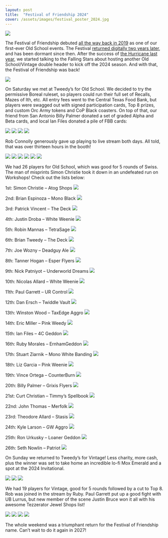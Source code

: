 ```yaml
---
layout: post
title:  "Festival of Friendship 2024"
cover: /assets/images/festival_poster_2024.jpg
---
```


![]({{site.cdn_url}}/assets/images/festival_poster_2024.jpg)

The Festival of Friendship debuted
[all the way back in 2019]( https://stonesmtg.com/results/2019-01-20/) as one of our
first-ever Old School events. The Festival
[returned digitally two years later]( https://stonesmtg.com/results/2021-01-20/), and
has been dormant since then. After the success of
[the Hurricane last year]( https://stonesmtg.com/results/2022-09-17/), we started talking
to the Falling Stars about hosting another Old School/Vintage double header to kick off
the 2024 season. And with that, the Festival of Friendship was back!

![]({{site.cdn_url}}/assets/images/tweedys.jpg)

On Saturday we met at Tweedy’s for Old School. We decided to try the permissive Boreal
ruleset, so players could run their full set of Recalls, Mazes of Ith, etc. All entry
fees went to the Central Texas Food Bank, but players were swagged out with signed
participation cards, Top 8 prizes, and custom Orc Army tokens and CoP Black coasters.
On top of that, our friend from San Antonio Billy Palmer donated a set of graded Alpha
and Beta cards, and local Ian Files donated a pile of FBB cards:

![]({{site.cdn_url}}/assets/images/prizes.jpg)
![]({{site.cdn_url}}/assets/images/participation.jpg)
![]({{site.cdn_url}}/assets/images/orc_army.jpg)
![]({{site.cdn_url}}/assets/images/slabs.jpg)

Rob Connolly generously gave up playing to live stream both days. All told, that was
over thirteen hours in the booth!

![]({{site.cdn_url}}/assets/images/stream.jpg)
![]({{site.cdn_url}}/assets/images/game_1.jpg)
![]({{site.cdn_url}}/assets/images/game_2.jpg)
![]({{site.cdn_url}}/assets/images/games_3.jpg)
![]({{site.cdn_url}}/assets/images/games_4.jpg)
![]({{site.cdn_url}}/assets/images/games_5.jpg)

We had 26 players for Old School, which was good for 5 rounds of Swiss. The man of
misprints Simon Christie took it down in an undefeated run on Workshops! Check out the
lists below:

1st: Simon Christie – Atog Shops
![]({{site.cdn_url}}/assets/images/simon_shops.jpg)

2nd: Brian Espinoza – Mono Black
![]({{site.cdn_url}}/assets/images/espinoza_black.jpg)

3rd: Patrick Vincent – The Deck
![]({{site.cdn_url}}/assets/images/patrick_deck.jpg)

4th: Justin Droba – White Weenie
![]({{site.cdn_url}}/assets/images/justin_white.jpg)

5th: Robin Mannas – TetraSage
![]({{site.cdn_url}}/assets/images/robin_tetrasage.jpg)

6th: Brian Tweedy – The Deck
![]({{site.cdn_url}}/assets/images/tweedy_deck.jpg)

7th: Joe Wozny – Deadguy Ale
![]({{site.cdn_url}}/assets/images/joe_deadguy.jpg)

8th: Tanner Hogan – Esper Flyers
![]({{site.cdn_url}}/assets/images/tanner_flyers.jpg)

9th: Nick Patniyot – Underworld Dreams
![]({{site.cdn_url}}/assets/images/nick_dreams.jpg)

10th: Nicolas Allard – White Weenie
![]({{site.cdn_url}}/assets/images/nicolas_white.jpg)

11th: Paul Garrett – UR Control
![]({{site.cdn_url}}/assets/images/paul_ur.jpg)

12th: Dan Ersch – Twiddle Vault
![]({{site.cdn_url}}/assets/images/dan_twiddle.jpg)

13th: Winston Wood – TaxEdge Aggro
![]({{site.cdn_url}}/assets/images/winston_taxedge.jpg)

14th: Eric Miller – Pink Weedy
![]({{site.cdn_url}}/assets/images/eric_pink.jpg)

15th: Ian Files – 4C Geddon
![]({{site.cdn_url}}/assets/images/ian_4c.jpg)

16th: Ruby Morales – ErnhamGeddon
![]({{site.cdn_url}}/assets/images/ruby_geddon.jpg)

17th: Stuart Ziarnik – Mono White Banding
![]({{site.cdn_url}}/assets/images/stu_band.jpg)

18th: Liz Garcia – Pink Weenie
![]({{site.cdn_url}}/assets/images/liz_pink.jpg)

19th: Vince Ortega – CounterBurn
![]({{site.cdn_url}}/assets/images/vince_ur.jpg)

20th: Billy Palmer – Grixis Flyers
![]({{site.cdn_url}}/assets/images/bill_grixis.jpg)

21st: Curt Christian – Timmy’s Spellbook
![]({{site.cdn_url}}/assets/images/curt_timmy.jpg)

22nd: John Thomas – Merfolk
![]({{site.cdn_url}}/assets/images/john_merfolk.jpg)

23rd: Theodore Allard – Stasis
![]({{site.cdn_url}}/assets/images/theodore_stasis.jpg)

24th: Kyle Larson – GW Aggro
![]({{site.cdn_url}}/assets/images/kyle_gw.jpg)

25th: Ron Urkusky – Loaner Geddon
![]({{site.cdn_url}}/assets/images/ron_geddon.jpg)

26th: Seth Nowlin – Patriot
![]({{site.cdn_url}}/assets/images/seth_uwr.jpg)

On Sunday we returned to Tweedy’s for Vintage! Less charity, more cash, plus the winner
was set to take home an incredible lo-fi Mox Emerald and a spot at the 2024 Invitational.

![]({{site.cdn_url}}/assets/images/mox_emerald_copy.jpg)
![]({{site.cdn_url}}/assets/images/stu_vs_paul.jpg)
![]({{site.cdn_url}}/assets/images/john_vs_liz.jpg)

We had 19 players for Vintage, good for 5 rounds followed by a cut to Top 8. Rob was
joined in the stream by Ruby.
Paul Garrett put up a good fight with UB Lurrus, but new member of the scene Justin
Bruce won it all with his awesome Tezzerator Jewel Shops list!

![]({{site.cdn_url}}/assets/images/vintage_standings.jpg)
![]({{site.cdn_url}}/assets/images/top_4.jpg)
![]({{site.cdn_url}}/assets/images/justin_vs_paul.jpg)
![]({{site.cdn_url}}/assets/images/justin_winner.jpg)

The whole weekend was a triumphant return for the Festival of Friendship name. Can’t
wait to do it again in 2027!
